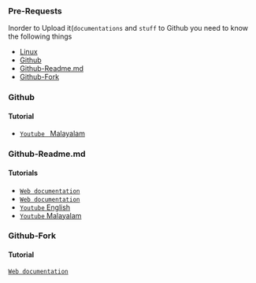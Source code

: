 ### Pre-Requests

Inorder to Upload it(`documentations` and `stuff` to Github you need to know the following things 
- [Linux]()
- [Github](#github)
- [Github-Readme.md](#github-readme.md)
- [Github-Fork](#github-fork)

### Github 

#### Tutorial 

- [ `Youtube ` Malayalam](https://youtu.be/aJ1cbdMdfys)


###  Github-Readme.md 



#### Tutorials 

- [ `Web documentation`](https://docs.github.com/en/get-started/writing-on-github/getting-started-with-writing-and-formatting-on-github/basic-writing-and-formatting-syntax)
- [ `Web documentation` ](https://medium.com/analytics-vidhya/writing-github-readme-e593f278a796#:~:text=For%20a%20line%20break%20or,more%20spaces%2C%20and%20hit%20enter.)
- [`Youtube` English](https://youtu.be/yXY3f9jw7fg)
- [`Youtube` Malayalam]()

### Github-Fork



#### Tutorial

[`Web documentation`](https://docs.github.com/en/get-started/quickstart/fork-a-repo)